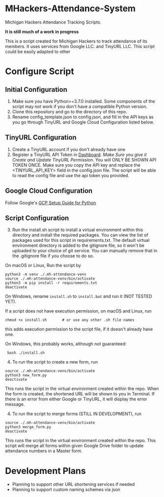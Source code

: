 # MHackers-Attendance-System
Michigan Hackers Attendance Tracking Scripts.

**It is still much of a work in progress**

This is a script created for Michigan Hackers to track attendance of its members. It uses services from Google LLC. and TinyURL LLC. This script could be easily adapted to other 



# Configure Script
## Initial Configuration
1. Make sure you have Python>=3.7.0 installed. Some components of the script may not work if you don't have a compatible Python version. 
2. Clone this repository and go to the directory of this repo.
3. Rename config_template.json to config.json, and fill in the API keys as you go through TinyURL and Google Cloud Configuration listed below. 

## TinyURL Configuration
1. Create a TinyURL account if you don't already have one
2. Register a TinyURL API Token in [Dashboard](https://tinyurl.com/app/settings/api). *Make Sure you give it Create and Update TinyURL Permission*. You will ONLY BE SHOWN API TOKEN ONCE. Make sure you copy the API key and replace the <TINYURL_API_KEY> field in the config.json file. The script will be able to read the config file and use the api token you provided. 

## Google Cloud Configuration
Follow Google's [GCP Setup Guide for Python](https://developers.google.com/forms/api/quickstart/python)

## Script Configuration

3. Run the install.sh script to install a virtual environment within this directory and install the required packages. You can view the list of packages used for this script in requirements.txt. The default virtual environment directory is added to the gitignore file, so it won't be uploaded to your choice of git service. You can manually remove that in the .gitignore file if you choose to do so. 

On macOS or Linux, Run the script by 
```
python3 -m venv ./.mh-attendance-venv
source ./.mh-attendance-venv/bin/activate
python3 -m pip install -r requirements.txt
deactivate
```
On Windows, rename ```install.sh``` to ```install.bat``` and run it (NOT TESTED YET). 

If a script does not have execution permission, on macOS and Linux, run
```
chmod +x install.sh       # or use any other .sh file names
```
this adds execution permission to the script file, if it doesn't already have one.

On Windows, this probably works, although not guaranteed: 
```
 bash ./install.sh
```
4. To run the script to create a new form, run 
```
source ./.mh-attendance-venv/bin/activate
python3 new_form.py
deactivate
```
This runs the script in the virtual environment created within the repo. When the form is created, the shortened URL will be shown to you in Terminal. If there is an error from either Google or TinyURL, it will display the error message. 

4. To run the script to merge forms (STILL IN DEVELOPMENT), run 
```
source ./.mh-attendance-venv/bin/activate
python3 merge_form.py
deactivate
```
This runs the script in the virtual environment created within the repo. This script will merge all forms within given Google Drive folder to update attendance numbers in a Master form. 

# Development Plans
- Planning to support other URL shortening services if needed
- Planning to support custom naming schemes via json
